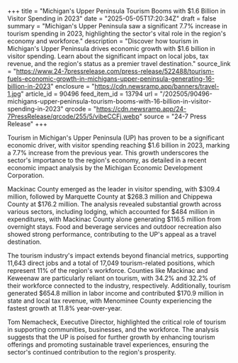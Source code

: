 +++
title = "Michigan's Upper Peninsula Tourism Booms with $1.6 Billion in Visitor Spending in 2023"
date = "2025-05-05T17:20:34Z"
draft = false
summary = "Michigan's Upper Peninsula saw a significant 7.7% increase in tourism spending in 2023, highlighting the sector's vital role in the region's economy and workforce."
description = "Discover how tourism in Michigan's Upper Peninsula drives economic growth with $1.6 billion in visitor spending. Learn about the significant impact on local jobs, tax revenue, and the region's status as a premier travel destination."
source_link = "https://www.24-7pressrelease.com/press-release/522488/tourism-fuels-economic-growth-in-michigans-upper-peninsula-generating-16-billion-in-2023"
enclosure = "https://cdn.newsramp.app/banners/travel-1.jpg"
article_id = 90496
feed_item_id = 13794
url = "/202505/90496-michigans-upper-peninsula-tourism-booms-with-16-billion-in-visitor-spending-in-2023"
qrcode = "https://cdn.newsramp.app/24-7PressRelease/qrcode/255/5/vibeCCFj.webp"
source = "24-7 Press Release"
+++

<p>Tourism in Michigan's Upper Peninsula (UP) has proven to be a significant economic driver, with visitor spending reaching $1.6 billion in 2023, marking a 7.7% increase from the previous year. This growth underscores the sector's importance to the region's economy, as detailed in a recent economic impact analysis by the Michigan Economic Development Corporation.</p><p>Mackinac County emerged as the leader in visitor spending, with $309.4 million, followed by Marquette County at $268.3 million and Chippewa County at $176.2 million. The analysis revealed substantial growth across various sectors, including lodging, which accounted for $484 million in expenditures, with Mackinac County alone generating $116.5 million from overnight stays. Food and beverage services and outdoor recreation also showed strong performance, contributing to the UP's appeal as a travel destination.</p><p>The tourism industry's impact extends beyond financial metrics, supporting 11,643 direct jobs and a total of 17,049 tourism-related positions, which represent 11% of the region's workforce. Counties like Mackinac and Keweenaw are particularly reliant on tourism, with 34.2% and 32.2% of their workforce connected to the industry, respectively. Additionally, tourism generated $654.8 million in labor income and contributed $170.9 million in state and local tax revenue, with Menominee County experiencing the fastest growth at 11.8% year-over-year.</p><p>Tom Nemacheck, Executive Director, highlighted the critical role of tourism in supporting communities, businesses, and the workforce. The analysis suggests that the UP is poised for further growth by enhancing tourism offerings and promoting sustainable travel experiences, ensuring the sector's continued contribution to the region's prosperity.</p>
